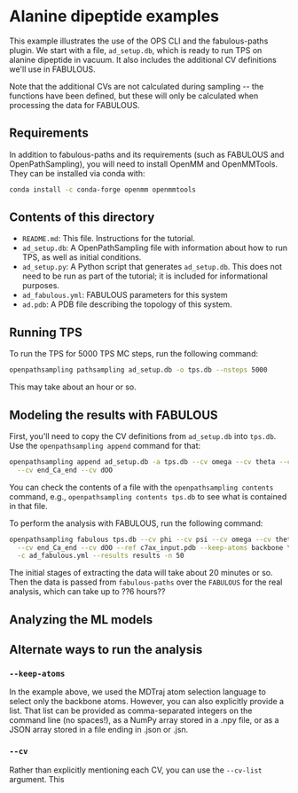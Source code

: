 # Alanine dipeptide examples

This example illustrates the use of the OPS CLI and the fabulous-paths plugin.
We start with a file, `ad_setup.db`, which is ready to run TPS on alanine
dipeptide in vacuum. It also includes the additional CV definitions we'll use
in FABULOUS. 

Note that the additional CVs are not calculated during sampling -- the functions
have been defined, but these will only be calculated when processing the data
for FABULOUS.

## Requirements

In addition to fabulous-paths and its requirements (such as FABULOUS and
OpenPathSampling), you will need to install OpenMM and OpenMMTools. They can be
installed via conda with:

```bash
conda install -c conda-forge openmm openmmtools
```

## Contents of this directory

* `README.md`: This file. Instructions for the tutorial.
* `ad_setup.db`: A OpenPathSampling file with information about how to run TPS,
  as well as initial conditions.
* `ad_setup.py`: A Python script that generates `ad_setup.db`. This does not
  need to be run as part of the tutorial; it is included for informational
  purposes.
* `ad_fabulous.yml`: FABULOUS parameters for this system
* `ad.pdb`: A PDB file describing the topology of this system.

## Running TPS

To run the TPS for 5000 TPS MC steps, run the following command:

```bash
openpathsampling pathsampling ad_setup.db -o tps.db --nsteps 5000
```

This may take about an hour or so.


## Modeling the results with FABULOUS

First, you'll need to copy the CV definitions from `ad_setup.db` into `tps.db`.
Use the `openpathsampling append` command for that:

```bash
openpathsampling append ad_setup.db -a tps.db --cv omega --cv theta --cv NCaR \
  --cv end_Ca_end --cv dOO
```

You can check the contents of a file with the `openpathsampling contents`
command, e.g., `openpathsampling contents tps.db` to see what is contained in
that file.

To perform the analysis with FABULOUS, run the following command:

```bash
openpathsampling fabulous tps.db --cv phi --cv psi --cv omega --cv theta --cv NCaR \
  --cv end_Ca_end --cv dOO --ref c7ax_input.pdb --keep-atoms backbone \
  -c ad_fabulous.yml --results results -n 50
```

The initial stages of extracting the data will take about 20 minutes or so.
Then the data is passed from `fabulous-paths` over the `FABULOUS` for the real
analysis, which can take up to ??6 hours??

## Analyzing the ML models

## Alternate ways to run the analysis

### `--keep-atoms`

In the example above, we used the MDTraj atom selection language to select only
the backbone atoms. However, you can also explicitly provide a list. That list
can be provided as comma-separated integers on the command line (no spaces!),
as a NumPy array stored in a .npy file, or as a JSON array stored in a file
ending in .json or .jsn.

### `--cv`

Rather than explicitly mentioning each CV, you can use the `--cv-list` argument. This 
